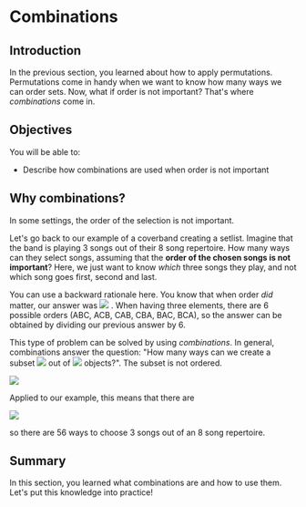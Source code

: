 
# Combinations

## Introduction

In the previous section, you learned about how to apply permutations. Permutations come in handy when we want to know how many ways we can order sets. Now, what if order is not important? That's where *combinations* come in.

## Objectives

You will be able to: 

* Describe how combinations are used when order is not important


## Why combinations?


In some settings, the order of the selection is not important.

Let's go back to our example of a coverband creating a setlist. Imagine that the band is playing 3 songs out of their 8 song repertoire. How many ways can they select songs, assuming that the **order of the chosen songs is not important**? Here, we just want to know *which* three songs they play, and not which song goes first, second and last.

You can use a backward rationale here. You know that when order *did* matter, our answer was  <img src="https://render.githubusercontent.com/render/math?math=8 * 7 * 6"> . When having three elements, there are 6 possible orders (ABC, ACB, CAB, CBA, BAC, BCA), so the answer can be obtained by dividing our previous answer by 6. 

This type of problem can be solved by using *combinations*.
In general, combinations answer the question: "How many ways can we create a subset  <img src="https://render.githubusercontent.com/render/math?math=k"> out of  <img src="https://render.githubusercontent.com/render/math?math=n"> objects?". The subset is not ordered. 

 <img src="https://render.githubusercontent.com/render/math?math=\displaystyle\binom{n}{k} = \dfrac{P_{k}^{n}}{k!}=\dfrac{ \dfrac{n!}{(n-k)!}}{k!} = \dfrac{n!}{(n-k)!k!}"> 

Applied to our example, this means that there are 

 <img src="https://render.githubusercontent.com/render/math?math=\dfrac{8!}{(8-3)!3!} = \dfrac{8!}{(8-3)!3!} =\dfrac{ 8*7*6}{6} = 56 "> 

so there are 56 ways to choose 3 songs out of an 8 song repertoire.

##  Summary

In this section, you learned what combinations are and how to use them. Let's put this knowledge into practice!
